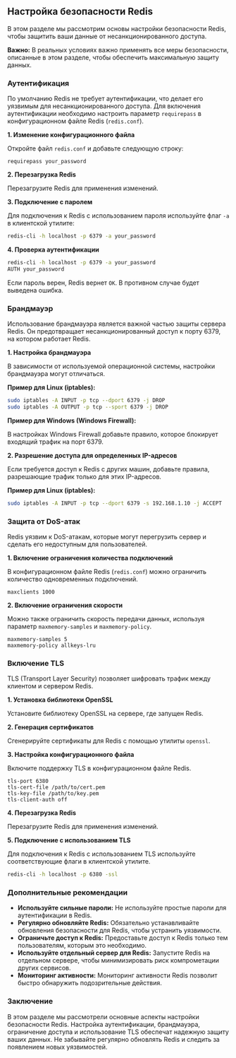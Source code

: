 ## Настройка безопасности Redis

В этом разделе мы рассмотрим основы настройки безопасности Redis, чтобы защитить ваши данные от несанкционированного доступа. 

**Важно:** В реальных условиях важно применять все меры безопасности, описанные в этом разделе, чтобы обеспечить максимальную защиту данных.

### Аутентификация

По умолчанию Redis не требует аутентификации, что делает его уязвимым для несанкционированного доступа. Для включения аутентификации необходимо настроить параметр `requirepass` в конфигурационном файле Redis (`redis.conf`).

**1. Изменение конфигурационного файла**

Откройте файл `redis.conf` и добавьте следующую строку:

```
requirepass your_password
```

**2. Перезагрузка Redis**

Перезагрузите Redis для применения изменений.

**3. Подключение с паролем**

Для подключения к Redis с использованием пароля используйте флаг `-a` в клиентской утилите:

```bash
redis-cli -h localhost -p 6379 -a your_password
```

**4. Проверка аутентификации**

```bash
redis-cli -h localhost -p 6379 -a your_password
AUTH your_password
```

Если пароль верен, Redis вернет `OK`. В противном случае будет выведена ошибка.

### Брандмауэр

Использование брандмауэра является важной частью защиты сервера Redis. Он предотвращает несанкционированный доступ к порту 6379, на котором работает Redis.

**1. Настройка брандмауэра**

В зависимости от используемой операционной системы, настройки брандмауэра могут отличаться. 

**Пример для Linux (iptables):**

```bash
sudo iptables -A INPUT -p tcp --dport 6379 -j DROP
sudo iptables -A OUTPUT -p tcp --sport 6379 -j DROP
```

**Пример для Windows (Windows Firewall):**

В настройках Windows Firewall добавьте правило, которое блокирует входящий трафик на порт 6379.

**2. Разрешение доступа для определенных IP-адресов**

Если требуется доступ к Redis с других машин, добавьте правила, разрешающие трафик только для этих IP-адресов.

**Пример для Linux (iptables):**

```bash
sudo iptables -A INPUT -p tcp --dport 6379 -s 192.168.1.10 -j ACCEPT
```

### Защита от DoS-атак

Redis уязвим к DoS-атакам, которые могут перегрузить сервер и сделать его недоступным для пользователей.

**1. Включение ограничения количества подключений**

В конфигурационном файле Redis (`redis.conf`) можно ограничить количество одновременных подключений.

```
maxclients 1000
```

**2. Включение ограничения скорости**

Можно также ограничить скорость передачи данных, используя параметр `maxmemory-samples` и `maxmemory-policy`.

```
maxmemory-samples 5
maxmemory-policy allkeys-lru
```

### Включение TLS

TLS (Transport Layer Security) позволяет шифровать трафик между клиентом и сервером Redis. 

**1. Установка библиотеки OpenSSL**

Установите библиотеку OpenSSL на сервере, где запущен Redis.

**2. Генерация сертификатов**

Сгенерируйте сертификаты для Redis с помощью утилиты `openssl`.

**3. Настройка конфигурационного файла**

Включите поддержку TLS в конфигурационном файле Redis.

```
tls-port 6380
tls-cert-file /path/to/cert.pem
tls-key-file /path/to/key.pem
tls-client-auth off
```

**4. Перезагрузка Redis**

Перезагрузите Redis для применения изменений.

**5. Подключение с использованием TLS**

Для подключения к Redis с использованием TLS используйте соответствующие флаги в клиентской утилите.

```bash
redis-cli -h localhost -p 6380 -ssl
```

###  Дополнительные рекомендации

* **Используйте сильные пароли:**  Не используйте простые пароли для аутентификации в Redis.
* **Регулярно обновляйте Redis:**  Обязательно устанавливайте обновления безопасности для Redis, чтобы устранить уязвимости.
* **Ограничьте доступ к Redis:**  Предоставьте доступ к Redis только тем пользователям, которым это необходимо.
* **Используйте отдельный сервер для Redis:**  Запустите Redis на отдельном сервере, чтобы минимизировать риск компрометации других сервисов.
* **Мониторинг активности:**  Мониторинг активности Redis позволит быстро обнаружить подозрительные действия.

### Заключение

В этом разделе мы рассмотрели основные аспекты настройки безопасности Redis. Настройка аутентификации, брандмауэра, ограничение доступа и использование TLS обеспечат надежную защиту ваших данных. Не забывайте регулярно обновлять Redis и следить за появлением новых уязвимостей.
